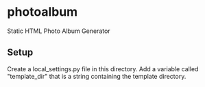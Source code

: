 photoalbum
==========

Static HTML Photo Album Generator

Setup
-----

Create a local_settings.py file in this directory. Add a variable called "template_dir" that is a string containing the template directory.


